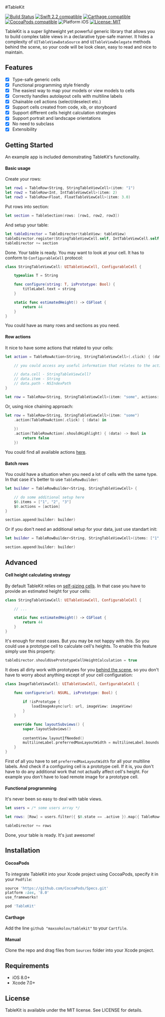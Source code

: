 #TableKit

<p align="left">
	<a href="https://travis-ci.org/maxsokolov/TableKit"><img src="https://api.travis-ci.org/maxsokolov/TableKit.svg" alt="Build Status" /></a>
	<a href="https://developer.apple.com/swift"><img src="https://img.shields.io/badge/Swift_2.2-compatible-4BC51D.svg?style=flat" alt="Swift 2.2 compatible" /></a>
	<a href="https://github.com/Carthage/Carthage"><img src="https://img.shields.io/badge/Carthage-compatible-4BC51D.svg?style=flat" alt="Carthage compatible" /></a>
	<a href="https://cocoapods.org/pods/tablekit"><img src="https://img.shields.io/badge/pod-0.8.0-blue.svg" alt="CocoaPods compatible" /></a>
	<img src="https://img.shields.io/badge/platform-iOS-blue.svg?style=flat" alt="Platform iOS" />
	<a href="https://raw.githubusercontent.com/maxsokolov/tablekit/master/LICENSE"><img src="http://img.shields.io/badge/license-MIT-blue.svg?style=flat" alt="License: MIT" /></a>
</p>

TableKit is a super lightweight yet powerful generic library that allows you to build complex table views in a declarative type-safe manner.
It hides a complexity of `UITableViewDataSource` and `UITableViewDelegate` methods behind the scene, so your code will be look clean, easy to read and nice to maintain.

## Features

- [x] Type-safe generic cells
- [x] Functional programming style friendly
- [x] The easiest way to map your models or view models to cells
- [x] Correctly handles autolayout cells with multiline labels
- [x] Chainable cell actions (select/deselect etc.)
- [x] Support cells created from code, xib, or storyboard
- [x] Support different cells height calculation strategies
- [x] Support portrait and landscape orientations
- [x] No need to subclass
- [x] Extensibility

## Getting Started

An example app is included demonstrating TableKit's functionality.

#### Basic usage

Create your rows:
```swift
let row1 = TableRow<String, StringTableViewCell>(item: "1")
let row2 = TableRow<Int, IntTableViewCell>(item: 2)
let row3 = TableRow<Float, FloatTableViewCell>(item: 3.0)
```
Put rows into section:
```swift
let section = TableSection(rows: [row1, row2, row3])
```
And setup your table:
```swift
let tableDirector = TableDirector(tableView: tableView)
tableDirector.register(StringTableViewCell.self, IntTableViewCell.self, FloatTableViewCell.self)
tableDirector += section
```
Done. Your table is ready. You may want to look at your cell. It has to conform to `ConfigurableCell` protocol:
```swift
class StringTableViewCell: UITableViewCell, ConfigurableCell {

	typealias T = String

	func configure(string: T, isPrototype: Bool) {
		titleLabel.text = string
	}

	static func estimatedHeight() -> CGFloat {
        return 44
    }
}
```
You could have as many rows and sections as you need.

#### Row actions

It nice to have some actions that related to your cells:
```swift
let action = TableRowAction<String, StringTableViewCell>(.click) { (data) in

	// you could access any useful information that relates to the action

	// data.cell - StringTableViewCell?
	// data.item - String
	// data.path - NSIndexPath
}

let row = TableRow<String, StringTableViewCell>(item: "some", actions: [action])
```
Or, using nice chaining approach:
```swift
let row = TableRow<String, StringTableViewCell>(item: "some")
	.action(TableRowAction(.click) { (data) in
	
	})
	.action(TableRowAction(.shouldHighlight) { (data) -> Bool in
		return false
	})
```
You could find all available actions <a href="https://github.com/maxsokolov/TableKit/blob/master/Sources/TableRowAction.swift" target="_blank">here</a>.

#### Batch rows
You could have a situation when you need a lot of cells with the same type. In that case it's better to use `TableRowBuilder`:
```swift
let builder = TableRowBuilder<String, StringTableViewCell> {

	// do some additional setup here
	$0.items = ["1", "2", "3"]
	$0.actions = [action]
}

section.append(builder: builder)
```
Or if you don't need an additional setup for your data, just use standart init:
```swift
let builder = TableRowBuilder<String, StringTableViewCell>(items: ["1", "2", "3"], actions: [actions])

section.append(builder: builder)
```

## Advanced

#### Cell height calculating strategy
By default TableKit relies on <a href="https://developer.apple.com/library/ios/documentation/UserExperience/Conceptual/AutolayoutPG/WorkingwithSelf-SizingTableViewCells.html" target="_blank">self-sizing cells</a>. In that case you have to provide an estimated height for your cells:
```swift
class StringTableViewCell: UITableViewCell, ConfigurableCell {

	// ...

	static func estimatedHeight() -> CGFloat {
        return 44
    }
}
```
It's enough for most cases. But you may be not happy with this. So you could use a prototype cell to calculate cell's heights. To enable this feature simply use this property:
```swift
tableDirector.shouldUsePrototypeCellHeightCalculation = true
```
It does all dirty work with prototypes for you <a href="https://github.com/maxsokolov/TableKit/blob/master/Sources/HeightStrategy.swift" target="_blank">behind the scene</a>, so you don't have to worry about anything except of your cell configuration:
```swift
class ImageTableViewCell: UITableViewCell, ConfigurableCell {

	func configure(url: NSURL, isPrototype: Bool) {
		
		if !isPrototype {
			loadImageAsync(url: url, imageView: imageView)
		}
	}

	override func layoutSubviews() {
		super.layoutSubviews()
        
		contentView.layoutIfNeeded()
		multilineLabel.preferredMaxLayoutWidth = multilineLabel.bounds.size.width
    }
}
```
First of all you have to set `preferredMaxLayoutWidth` for all your multiline labels. And check if a configuring cell is a prototype cell. If it is, you don't have to do any additional work that not actually affect cell's height. For example you don't have to load remote image for a prototype cell.

#### Functional programming
It's never been so easy to deal with table views.
```swift
let users = /* some users array */

let rows: [Row] = users.filter({ $0.state == .active }).map({ TableRow<String, UserTableViewCell>(item: $0.username) })

tableDirector += rows
```
Done, your table is ready. It's just awesome!

## Installation

#### CocoaPods
To integrate TableKit into your Xcode project using CocoaPods, specify it in your `Podfile`:

```ruby
source 'https://github.com/CocoaPods/Specs.git'
platform :ios, '8.0'
use_frameworks!

pod 'TableKit'
```
#### Carthage
Add the line `github "maxsokolov/tablekit"` to your `Cartfile`.
#### Manual
Clone the repo and drag files from `Sources` folder into your Xcode project.

## Requirements

- iOS 8.0+
- Xcode 7.0+

## License

TableKit is available under the MIT license. See LICENSE for details.